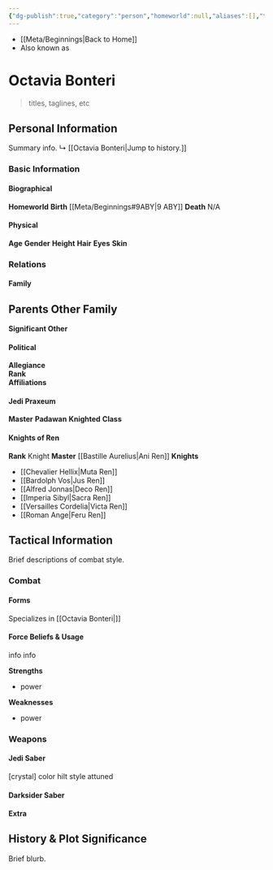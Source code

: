 ```yaml
---
{"dg-publish":true,"category":"person","homeworld":null,"aliases":[],"tags":["jedi sith fallenjedi greyjedi","firstorder resistance","warlord knight grandmasterjedi","knightsofren","jedipraxeum","jediknight jedipadawan jedimaster","newjediorder sithcult jenjidai","i ii iii iv v vi vii","forcesensitive","unfinished"],"permalink":"/octavia-bonteri/","dgHomeLink":false,"dgPassFrontmatter":true}
---
```


- [[Meta/Beginnings|Back to Home]]
- Also known as 

# Octavia Bonteri
>titles, taglines, etc

## Personal Information
Summary info.
↳ [[Octavia Bonteri|Jump to history.]]

### Basic Information

#### Biographical
**Homeworld** 
**Birth** [[Meta/Beginnings#9ABY|9 ABY]]
**Death** N/A

#### Physical
**Age** 
**Gender** 
**Height** 
**Hair** 
**Eyes** 
**Skin** 

### Relations

#### Family
**Parents** 
**Other Family**
- 

**Significant Other** 

#### Political
**Allegiance**  
**Rank**  
**Affiliations**  

#### Jedi Praxeum
**Master** 
**Padawan** 
**Knighted** 
**Class** 

#### Knights of Ren
**Rank** Knight
**Master** [[Bastille Aurelius|Ani Ren]]
**Knights**
- [[Chevalier Hellix|Muta Ren]]
- [[Bardolph Vos|Jus Ren]]
- [[Alfred Jonnas|Deco Ren]]
- [[Imperia Sibyl|Sacra Ren]]
- [[Versailles Cordelia|Victa Ren]]
- [[Roman Ange|Feru Ren]]

## Tactical Information
Brief descriptions of combat style.

### Combat

#### Forms
Specializes in [[Octavia Bonteri|]] 

#### Force Beliefs & Usage
info info 

**Strengths**
- power

**Weaknesses**
- power

### Weapons

#### Jedi Saber
[crystal] color hilt style attuned

#### Darksider Saber


#### Extra


## History & Plot Significance
Brief blurb.